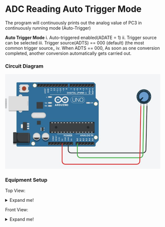 # ADC Reading Auto Trigger Mode

The program will continuously prints out the analog value of PC3 in continuously running mode (Auto-Trigger)

**Auto Trigger Mode**
i. Auto-triggered enabled(ADATE = 1)
ii. Trigger source can be selected
iii. Trigger source(ADTS) == 000 (default) (the most common trigger source_
iv. When ADTS == 000, As soon as one conversion completed, another conversion automatically gets carried out.

### Circuit Diagram
![Circuit Diagram](https://github.com/AimanCheong/MCTE_4342_Embedded_System_Design/blob/main/Weekly%20Assessments%20and%20Exercises/Week%205/Exercise%201/Circuit%20Diagram.JPG)

### Equipment Setup
Top View:
<details>
<summary>Expand me!</summary>
<br>
  
![Top View](https://github.com/AimanCheong/MCTE_4342_Embedded_System_Design/blob/main/Weekly%20Assessments%20and%20Exercises/Week%205/Exercise%202/Equipment%20Setup%20Top.jpeg)

</details>

Front View:
<details>
<summary>Expand me!</summary>
<br>
  
![Front View](https://github.com/AimanCheong/MCTE_4342_Embedded_System_Design/blob/main/Weekly%20Assessments%20and%20Exercises/Week%205/Exercise%202/Equipment%20Setup%20Top.jpeg)

</details>
